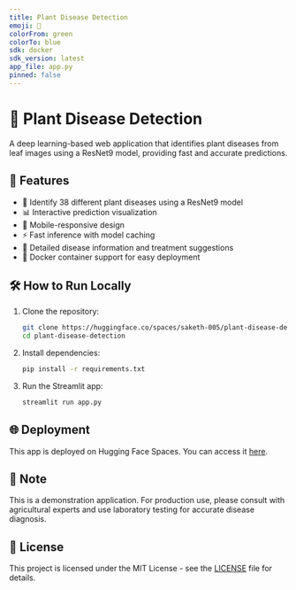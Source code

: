 ```yaml
---
title: Plant Disease Detection
emoji: 🌿
colorFrom: green
colorTo: blue
sdk: docker
sdk_version: latest
app_file: app.py
pinned: false
---
```


# 🌿 Plant Disease Detection

A deep learning-based web application that identifies plant diseases from leaf images using a ResNet9 model, providing fast and accurate predictions.

## 🚀 Features

- 🌱 Identify 38 different plant diseases using a ResNet9 model
- 📊 Interactive prediction visualization
- 📱 Mobile-responsive design
- ⚡ Fast inference with model caching
- 📝 Detailed disease information and treatment suggestions
- 🐳 Docker container support for easy deployment

## 🛠️ How to Run Locally

1. Clone the repository:
   ```bash
   git clone https://huggingface.co/spaces/saketh-005/plant-disease-detection
   cd plant-disease-detection
   ```

2. Install dependencies:
   ```bash
   pip install -r requirements.txt
   ```

3. Run the Streamlit app:
   ```bash
   streamlit run app.py
   ```

## 🌐 Deployment

This app is deployed on Hugging Face Spaces. You can access it [here](https://huggingface.co/spaces/saketh-005/plant-disease-detection).

## 📝 Note

This is a demonstration application. For production use, please consult with agricultural experts and use laboratory testing for accurate disease diagnosis.

## 📄 License

This project is licensed under the MIT License - see the [LICENSE](LICENSE) file for details.
